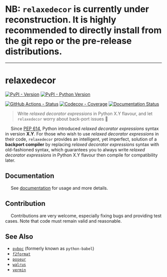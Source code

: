 # NB: `relaxedecor` is currently under reconstruction. It is highly recommended to directly install from the git repo or the pre-release distributions.

---

# relaxedecor

[![PyPI - Version](https://img.shields.io/pypi/v/bpc-relaxedecor.svg)](https://pypi.org/project/bpc-relaxedecor)
[![PyPI - Python Version](https://img.shields.io/pypi/pyversions/bpc-relaxedecor.svg)](https://pypi.org/project/bpc-relaxedecor)

[![GitHub Actions - Status](https://github.com/pybpc/bpc-relaxedecor/workflows/Build/badge.svg)](https://github.com/pybpc/bpc-relaxedecor/actions?query=workflow%3ABuild)
[![Codecov - Coverage](https://codecov.io/gh/pybpc/bpc-relaxedecor/branch/master/graph/badge.svg)](https://codecov.io/gh/pybpc/bpc-relaxedecor)
[![Documentation Status](https://readthedocs.org/projects/bpc-relaxedecor/badge/?version=latest)](https://bpc-relaxedecor.readthedocs.io/en/latest/)

> Write *relaxed decorator expressions* in Python X.Y flavour, and let `relaxedecor` worry about back-port issues :beer:

&emsp; Since [PEP 614](https://www.python.org/dev/peps/pep-0614/), Python introduced *relaxed decorator expressions*
syntax in version __X.Y__. For those who wish to use *relaxed decorator expressions* in their code, `relaxedecor` provides an
intelligent, yet imperfect, solution of a **backport compiler** by replacing *relaxed decorator expressions* syntax with
old-fashioned syntax, which guarantees you to always write *relaxed decorator expressions* in Python X.Y flavour then
compile for compatibility later.

## Documentation

&emsp; See [documentation](https://bpc-relaxedecor.readthedocs.io/en/latest/) for usage and more details.

## Contribution

&emsp; Contributions are very welcome, especially fixing bugs and providing test cases.
Note that code must remain valid and reasonable.

## See Also

- [`pybpc`](https://github.com/pybpc/bpc) (formerly known as `python-babel`)
- [`f2format`](https://github.com/pybpc/f2format)
- [`poseur`](https://github.com/pybpc/poseur)
- [`walrus`](https://github.com/pybpc/walrus)
- [`vermin`](https://github.com/netromdk/vermin)
